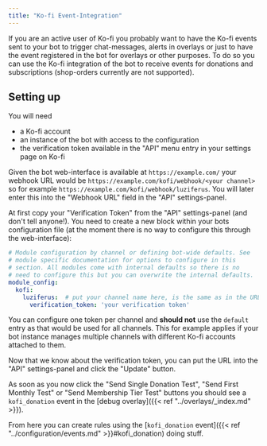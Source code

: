 ```yaml
---
title: "Ko-fi Event-Integration"
---
```


If you are an active user of Ko-fi you probably want to have the Ko-fi events sent to your bot to trigger chat-messages, alerts in overlays or just to have the event registered in the bot for overlays or other purposes. To do so you can use the Ko-fi integration of the bot to receive events for donations and subscriptions (shop-orders currently are not supported).

## Setting up

You will need

- a Ko-fi account
- an instance of the bot with access to the configuration
- the verification token available in the "API" menu entry in your settings page on Ko-fi

Given the bot web-interface is available at `https://example.com/` your webhook URL would be `https://example.com/kofi/webhook/<your channel>` so for example `https://example.com/kofi/webhook/luziferus`. You will later enter this into the "Webhook URL" field in the "API" settings-panel.

At first copy your "Verification Token" from the "API" settings-panel (and don't tell anyone!). You need to create a new block within your bots configuration file (at the moment there is no way to configure this through the web-interface):

```yaml
# Module configuration by channel or defining bot-wide defaults. See
# module specific documentation for options to configure in this
# section. All modules come with internal defaults so there is no
# need to configure this but you can overwrite the internal defaults.
module_config:
  kofi:
    luziferus:  # put your channel name here, is the same as in the URL
      verification_token: 'your verification token'
```

You can configure one token per channel and **should not** use the `default` entry as that would be used for all channels. This for example applies if your bot instance manages multiple channels with different Ko-fi accounts attached to them.

Now that we know about the verification token, you can put the URL into the "API" settings-panel and click the "Update" button.

As soon as you now click the "Send Single Donation Test", "Send First Monthly Test" or "Send Membership Tier Test" buttons you should see a `kofi_donation` event in the [debug overlay]({{< ref "../overlays/_index.md" >}}).

From here you can create rules using the [`kofi_donation` event]({{< ref "../configuration/events.md" >}}#kofi_donation) doing stuff.
